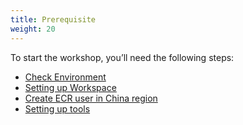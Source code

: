 ```yaml
---
title: Prerequisite 
weight: 20
---
```


To start the workshop, you’ll need the following steps:

- [Check Environment](./environment/)
- [Setting up Workspace](./workspace/)
- [Create ECR user in China region](cn-region-ecr-user/)
- [Setting up tools](./tools/)